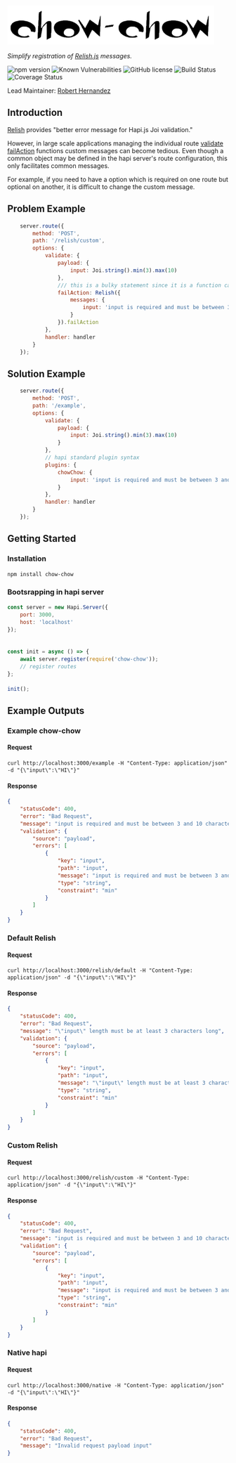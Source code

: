 ![logo]

_Simplify registration of [Relish.js][Relish] messages._

![npm version] ![Known Vulnerabilities] ![GitHub license] ![Build Status] ![Coverage Status]

Lead Maintainer: [Robert Hernandez]

## Introduction

[Relish] provides "better error message for Hapi.js Joi validation." 

However, in large scale applications managing the individual route [validate] [failAction] functions custom messages can become tedious. Even though a common object may be defined in the hapi server's route configuration, this only facilitates common messages. 

For example, if you need to have a option which is required on one route but optional on another, it is difficult to change the custom message.

## Problem Example

```js
    server.route({
        method: 'POST',
        path: '/relish/custom',
        options: {
            validate: {
                payload: {
                    input: Joi.string().min(3).max(10)
                },
                /// this is a bulky statement since it is a function call then a pointer to a function.
                failAction: Relish({
                    messages: {
                        input: 'input is required and must be between 3 and 10 characters in length'
                    }
                }).failAction
            },
            handler: handler
        }
    });
```

## Solution Example

```js
    server.route({
        method: 'POST',
        path: '/example',
        options: {
            validate: {
                payload: {
                    input: Joi.string().min(3).max(10)
                }
            },
            // hapi standard plugin syntax
            plugins: {
                chowChow: {
                    input: 'input is required and must be between 3 and 10 characters in length'
                }
            },
            handler: handler
        }
    });
```

## Getting Started

### Installation

    npm install chow-chow

### Bootsrapping in hapi server

```js
const server = new Hapi.Server({
    port: 3000,
    host: 'localhost'
});


const init = async () => {
    await server.register(require('chow-chow'));
    // register routes
};

init();
```

## Example Outputs

### Example chow-chow

#### Request
    curl http://localhost:3000/example -H "Content-Type: application/json" -d "{\"input\":\"HI\"}"

#### Response

```json
{
    "statusCode": 400,
    "error": "Bad Request",
    "message": "input is required and must be between 3 and 10 characters in length",
    "validation": {
        "source": "payload",
        "errors": [
            {
                "key": "input",
                "path": "input",
                "message": "input is required and must be between 3 and 10 characters in length",
                "type": "string",
                "constraint": "min"
            }
        ]
    }
}
```

### Default Relish

#### Request
    curl http://localhost:3000/relish/default -H "Content-Type: application/json" -d "{\"input\":\"HI\"}"

#### Response

```json
{
    "statusCode": 400,
    "error": "Bad Request",
    "message": "\"input\" length must be at least 3 characters long",
    "validation": {
        "source": "payload",
        "errors": [
            {
                "key": "input",
                "path": "input",
                "message": "\"input\" length must be at least 3 characters long",
                "type": "string",
                "constraint": "min"
            }
        ]
    }
}
```

### Custom Relish

#### Request
    curl http://localhost:3000/relish/custom -H "Content-Type: application/json" -d "{\"input\":\"HI\"}"

#### Response

```json
{
    "statusCode": 400,
    "error": "Bad Request",
    "message": "input is required and must be between 3 and 10 characters in length",
    "validation": {
        "source": "payload",
        "errors": [
            {
                "key": "input",
                "path": "input",
                "message": "input is required and must be between 3 and 10 characters in length",
                "type": "string",
                "constraint": "min"
            }
        ]
    }
}
```

### Native hapi

#### Request
    curl http://localhost:3000/native -H "Content-Type: application/json" -d "{\"input\":\"HI\"}"

#### Response

```json
{
    "statusCode": 400,
    "error": "Bad Request",
    "message": "Invalid request payload input"
}
```


[Relish]: https://github.com/dialexa/relish
[hapi]: https://hapijs.com/
[joi]: https://github.com/hapijs/joi
[failAction]: https://hapijs.com/api#lifecycle-failAction
[validate]: https://hapijs.com/api#-routeoptionsvalidate
[Robert Hernandez]: https://github.com/gentleman-turk
[logo]:https://github.com/gentleman-turk/chow-chow/raw/master/images/logo.png
[npm version]: https://badge.fury.io/js/chow-chow.svg "https://badge.fury.io/js/chow-chow"
[Known Vulnerabilities]: https://snyk.io/test/github/gentleman-turk/chow-chow/badge.svg "https://snyk.io/test/github/gentleman-turk/chow-chow"
[GitHub license]: https://img.shields.io/badge/license-ISC-blue.svg "https://github.com/gentleman-turk/chow-chow/blob/master/LICENSE"
[Build Status]: https://travis-ci.org/gentleman-turk/chow-chow.svg?branch=master "https://travis-ci.org/gentleman-turk/chow-chow"
[Coverage Status]: https://coveralls.io/repos/github/gentleman-turk/chow-chow/badge.svg?branch=master "https://coveralls.io/github/gentleman-turk/chow-chow?branch=master"